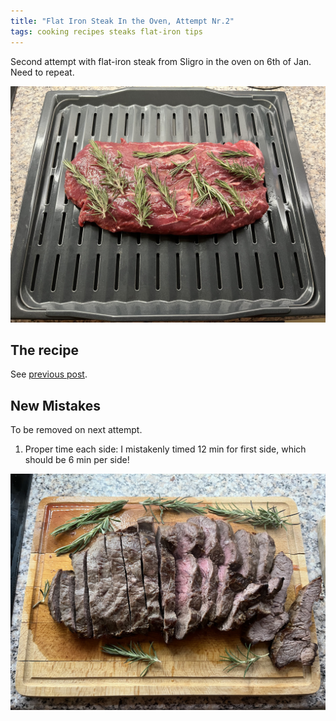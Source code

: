 ```yaml
---
title: "Flat Iron Steak In the Oven, Attempt Nr.2"
tags: cooking recipes steaks flat-iron tips
---
```


Second attempt with flat-iron steak from Sligro in the oven on 6th of Jan. Need to repeat.

![Ready for cooking](/img/IMG_9409.jpg)

## The recipe

See [previous post](/2025/01/06/flat-iron-steak-in-the-oven.html).

## New Mistakes

To be removed on next attempt.

1. Proper time each side: I mistakenly timed 12 min for first side, which should be 6 min per side!

![Looking good, but more 'well done' than wanted](/img/IMG_9410.jpg)
